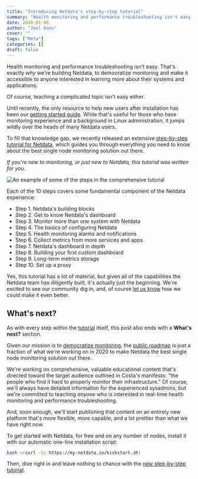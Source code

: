 ```yaml
---
title: "Introducing Netdata's step-by-step tutorial" 
summary: "Health monitoring and performance troubleshooting isn't easy, but our new step-by-step tutorial will help beginners dive in faster and with more confidence." 
date: 2020-01-06
author: "Joel Hans" 
cover: "" 
tags: ["Meta"] 
categories: [] 
draft: false
---
```


Health monitoring and performance troubleshooting isn't easy. That's exactly _why_ we're building Netdata, to
democratize monitoring and make it accessible to anyone interested in learning more about their systems and
applications.

Of course, teaching a complicated topic isn't easy either.

<!--more-->

Until recently, the only resource to help new users after installation has been our [getting started
guide](https://docs.netdata.cloud/docs/getting-started/). While that's useful for those who have monitoring experience
and a background in Linux administration, it jumps wildly over the heads of many Netdata users.

To fill that knowledge gap, we recently released an extensive [step-by-step tutorial for
Netdata](https://docs.netdata.cloud/docs/step-by-step/step-00/), which guides you through everything you need to know
about the best single node monitoring solution out there.

_If you're new to monitoring, or just new to Netdata, this tutorial was written for you._

![An example of some of the steps in the comprehensive
tutorial](https://user-images.githubusercontent.com/1153921/71878798-3a568d80-3135-11ea-9f48-aabe3142e899.png)

Each of the 10 steps covers some fundamental component of the Netdata experience:

-   Step 1. Netdata's building blocks
-   Step 2. Get to know Netdata's dashboard
-   Step 3. Monitor more than one system with Netdata
-   Step 4. The basics of configuring Netdata
-   Step 5. Health monitoring alarms and notifications
-   Step 6. Collect metrics from more services and apps
-   Step 7. Netdata's dashboard in depth
-   Step 8. Building your first custom dashboard
-   Step 9. Long-term metrics storage
-   Step 10. Set up a proxy

Yes, this tutorial has a lot of material, but given all of the capabilities the Netdata team has diligently built, it's
actually just the beginning. We're excited to see our community dig in, and, of course [let us
know](https://github.com/netdata/netdata/issues) how we could make it even better.

## What's next?

As with every step within the [tutorial](https://docs.netdata.cloud/docs/step-by-step/step-00/) itself, this post also
ends with a **What's next?** section.

Given our mission is to [democratize monitoring](https://blog.netdata.cloud/posts/redefining-monitoring-netdata/), the
[public roadmap](https://www.netdata.cloud/roadmap) is just a fraction of what we're working on in 2020 to make Netdata
the best single node monitoring solution out there.

We're working on comprehensive, valuable educational content that's directed toward the target audience outlined in
Costa's manifesto: "the people who find it hard to properly monitor their infrastructure." Of course, we'll always have
detailed information for the experienced sysadmins, but we're committed to teaching _anyone_ who is interested in
real-time health monitoring and performance troubleshooting.

And, soon enough, we'll start publishing that content on an entirely new platform that's more flexible, more capable,
and a lot prettier than what we have right now.

To get started with Netdata, for free and on any number of nodes, install it with our automatic one-line installation
script:

```bash
bash <(curl -Ss https://my-netdata.io/kickstart.sh)
```

Then, dive right in and leave nothing to chance with the [new step-by-step
tutorial](https://docs.netdata.cloud/docs/step-by-step/step-00/).
